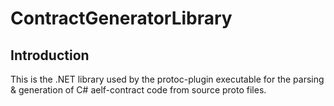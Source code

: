 # ContractGeneratorLibrary

## Introduction

This is the .NET library used by the protoc-plugin executable for the parsing & generation of C# aelf-contract code from
source proto files.

